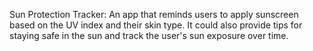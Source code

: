 Sun Protection Tracker: An app that reminds users to apply sunscreen based on the UV index and their skin type. It could also provide tips for staying safe in the sun and track the user's sun exposure over time.
